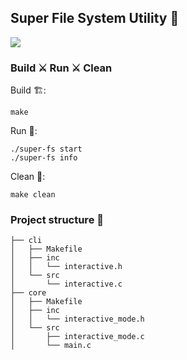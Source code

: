 ## Super File System Utility 🤠

![](https://i.pinimg.com/564x/25/1f/7a/251f7a7750a8c0e148098b254bded227.jpg)


### Build ⚔️ Run ⚔️ Clean

Build 🏗️:
```shell
make
```

Run 🏃:
```shell
./super-fs start
./super-fs info
```

Clean 🧹:
```shell
make clean
```

### Project structure 🧱

```text
├── cli
│   ├── Makefile
│   ├── inc
│   │   └── interactive.h
│   └── src
│       └── interactive.c
├── core
│   ├── Makefile
│   ├── inc
│   │   └── interactive_mode.h
│   └── src
│       ├── interactive_mode.c
│       └── main.c
```

